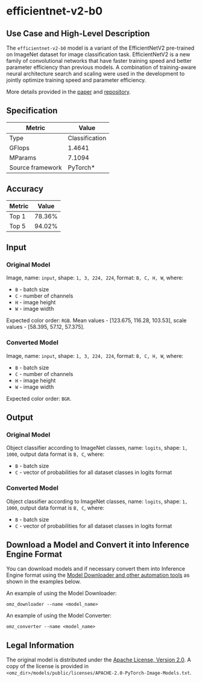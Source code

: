 # efficientnet-v2-b0

## Use Case and High-Level Description

The `efficientnet-v2-b0` model is a variant of the EfficientNetV2 pre-trained on ImageNet dataset for image classification task. EfficientNetV2 is a new family of convolutional networks that have faster training speed and better parameter efficiency than previous models. A combination of training-aware neural architecture search and scaling were used in the development to jointly optimize training speed and parameter efficiency.

More details provided in the [paper](https://arxiv.org/abs/2104.00298) and [repository](https://github.com/rwightman/pytorch-image-models).

## Specification

| Metric                          | Value          |
|---------------------------------|----------------|
| Type                            | Classification |
| GFlops                          | 1.4641         |
| MParams                         | 7.1094         |
| Source framework                | PyTorch\*      |

## Accuracy

| Metric | Value  |
| ------ | ------ |
| Top 1  | 78.36% |
| Top 5  | 94.02% |

## Input

### Original Model

Image, name: `input`, shape: `1, 3, 224, 224`, format: `B, C, H, W`, where:

- `B` - batch size
- `C` - number of channels
- `H` - image height
- `W` - image width

Expected color order: `RGB`.
Mean values - [123.675, 116.28, 103.53], scale values - [58.395, 57.12, 57.375].

### Converted Model

Image, name: `input`, shape: `1, 3, 224, 224`, format: `B, C, H, W`, where:

- `B` - batch size
- `C` - number of channels
- `H` - image height
- `W` - image width

Expected color order: `BGR`.

## Output

### Original Model

Object classifier according to ImageNet classes, name: `logits`,  shape: `1, 1000`, output data format is `B, C`, where:

- `B` - batch size
- `C` - vector of probabilities for all dataset classes in logits format

### Converted Model

Object classifier according to ImageNet classes, name: `logits`,  shape: `1, 1000`, output data format is `B, C`, where:

- `B` - batch size
- `C` - vector of probabilities for all dataset classes in logits format

## Download a Model and Convert it into Inference Engine Format

You can download models and if necessary convert them into Inference Engine format using the [Model Downloader and other automation tools](../../../tools/model_tools/README.md) as shown in the examples below.

An example of using the Model Downloader:
```
omz_downloader --name <model_name>
```

An example of using the Model Converter:
```
omz_converter --name <model_name>
```

## Legal Information

The original model is distributed under the
[Apache License, Version 2.0](https://raw.githubusercontent.com/rwightman/pytorch-image-models/master/LICENSE).
A copy of the license is provided in `<omz_dir>/models/public/licenses/APACHE-2.0-PyTorch-Image-Models.txt`.
